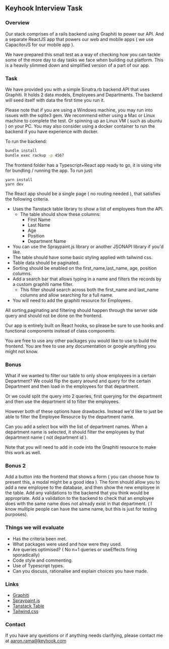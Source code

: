 ## Keyhook Interview Task

### Overview

Our stack comprises of a rails backend using Graphiti to power our API. And a separate ReactJS app that powers our web and mobile apps ( we use CapacitorJS for our mobile app ).

We have prepared this small test as a way of checking how you can tackle some of the more day to day tasks we face when building out platform. This is a heavily slimmed down and simplified version of a part of our app.

### Task

We have provided you with a simple Sinatra.rb backend API that uses Graphiti. It holds 2 data models, Employees and Departments.
The backend will seed itself with data the first time you run it.

Please note that if you are using a Windows machine, you may run into issues with the sqlite3 gem.
We recommend either using a Mac or Linux machine to complete the test. Or spinning up an Linux VM ( such as ubuntu ) on your PC.
You may also consider using a docker container to run the backend if you have experience with docker.

To run the backend:

```bash
bundle install
bundle exec rackup -p 4567
```

The frontend folder has a Typescript+React app ready to go, it is using vite for bundling / running the app.
To run just:

```
yarn install
yarn dev
```

The React app should be a single page ( no routing needed ), that satisfies the following criteria.

- Uses the Tanstack table library to show a list of employees from the API.
  - The table should show these columns:
    - First Name
    - Last Name
    - Age
    - Position
    - Department Name
- You can use the Spraypaint.js library or another JSONAPI library if you'd like.
- The table should have some basic styling applied with tailwind css.
- Table data should be paginated.
- Sorting should be enabled on the first_name,last_name, age, position columns.
- Add a search bar that allows typing in a name and filters the records by a custom graphiti name filter.
  - This filter should search across both the first_name and last_name columns and allow searching for a full name.
- You will need to add the graphiti resource for Employees.

All sorting,paginating and filtering should happen through the server side query and should not be done on the frontend.

Our app is entirely built on React hooks, so please be sure to use hooks and functional components instead of class components.

You are free to use any other packages you would like to use to build the frontend.
You are free to use any documentation or google anything you might not know.

### Bonus

What if we wanted to filter our table to only show employees in a certain Department? We could flip the query around and query for the certain Department and then load in the employees for that department.

Or we could split the query into 2 queries, first querying for the department and then use the department id to filter the employees.

However both of these options have drawbacks. Instead we'd like to just be able to filter the Employee Resource by the department name.

Can you add a select box with the list of department names. When a department name is selected, it should filter the employees by that department name ( not department id ).

Note that you will need to add in code into the Graphiti resource to make this work as well.

### Bonus 2

Add a button into the frontend that shows a form ( you can choose how to present this, a modal might be a good idea ).
The form should allow you to add a new employee to the database, and then show the new employee in the table.
Add any validations to the backend that you think would be appropriate.
Add a validation to the backend to check that an employee does with the same name does not already exist in that department. ( I know multiple people can have the same name, but this is just for testing purposes).

### Things we will evaluate

- Has the criteria been met.
- What packages were used and how were they used.
- Are queries optimised? ( No n+1 queries or useEffects firing sporadically)
- Code style and commenting.
- Use of Typescript types.
- Can you discuss, rationalise and explain choices you have made.

### Links

- [Graphiti](https://www.graphiti.dev/)
- [Spraypaint.js](https://www.graphiti.dev/js)
- [Tanstack Table](https://tanstack.com/table/v7)
- [Tailwind.css](https://tailwindcss.com/)

### Contact

If you have any questions or if anything needs clarifying, please contact me at aaron.rama@keyhook.com
